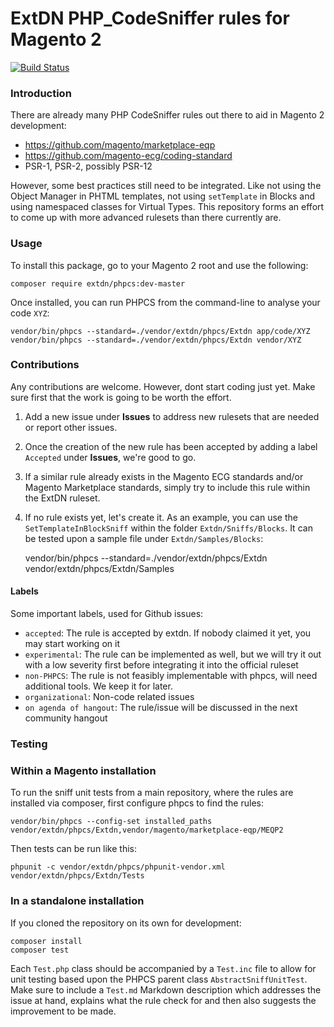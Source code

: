 # ExtDN PHP_CodeSniffer rules for Magento 2

[![Build Status](https://travis-ci.org/extdn/extdn-phpcs.svg?branch=master)](https://travis-ci.org/extdn/extdn-phpcs)

### Introduction
There are already many PHP CodeSniffer rules out there to aid in Magento 2 development:
- https://github.com/magento/marketplace-eqp
- https://github.com/magento-ecg/coding-standard
- PSR-1, PSR-2, possibly PSR-12

However, some best practices still need to be integrated. Like not using the Object Manager in PHTML
templates, not using `setTemplate` in Blocks and using namespaced classes for Virtual Types. This
repository forms an effort to come up with more advanced rulesets than there currently are.

### Usage

To install this package, go to your Magento 2 root and use the following:

    composer require extdn/phpcs:dev-master

Once installed, you can run PHPCS from the command-line to analyse your code `XYZ`:

    vendor/bin/phpcs --standard=./vendor/extdn/phpcs/Extdn app/code/XYZ
    vendor/bin/phpcs --standard=./vendor/extdn/phpcs/Extdn vendor/XYZ

### Contributions

Any contributions are welcome. However, dont start coding just yet. Make sure first that the work is going to be worth the effort.

1) Add a new issue under **Issues** to address new rulesets that are needed or report other issues.

2) Once the creation of the new rule has been accepted by adding a label `Accepted` under **Issues**, we're good to go.

3) If a similar rule already exists in the Magento ECG standards and/or Magento Marketplace standards, simply try to include this rule within the ExtDN ruleset.

4) If no rule exists yet, let's create it. As an example, you can use the `SetTemplateInBlockSniff` within the folder `Extdn/Sniffs/Blocks`. It can be tested upon a sample file under `Extdn/Samples/Blocks`:

    vendor/bin/phpcs --standard=./vendor/extdn/phpcs/Extdn vendor/extdn/phpcs/Extdn/Samples

#### Labels

Some important labels, used for Github issues:

- `accepted`: The rule is accepted by extdn. If nobody claimed it yet, you may start working on it
- `experimental`: The rule can be implemented as well, but we will try it out with a low severity first before integrating it into the official ruleset
- `non-PHPCS`: The rule is not feasibly implementable with phpcs, will need additional tools. We keep it for later.
- `organizational`: Non-code related issues
- `on agenda of hangout`: The rule/issue will be discussed in the next community hangout

### Testing

### Within a Magento installation

To run the sniff unit tests from a main repository, where the rules are installed via composer, first configure phpcs to find the rules:

    vendor/bin/phpcs --config-set installed_paths vendor/extdn/phpcs/Extdn,vendor/magento/marketplace-eqp/MEQP2

Then tests can be run like this:

    phpunit -c vendor/extdn/phpcs/phpunit-vendor.xml vendor/extdn/phpcs/Extdn/Tests

### In a standalone installation

If you cloned the repository on its own for development:

    composer install
    composer test

Each `Test.php` class should be accompanied by a `Test.inc` file to allow for unit testing based upon the PHPCS parent class `AbstractSniffUnitTest`. Make sure to include a `Test.md` Markdown description which addresses the issue at hand, explains what the rule check for and then also suggests the improvement to be made.

